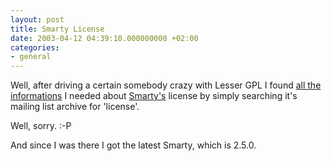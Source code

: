 ```yaml
---
layout: post
title: Smarty License
date: 2003-04-12 04:39:10.000000000 +02:00
categories:
- general
---
```

Well, after driving a certain somebody crazy with Lesser GPL I found <a href="http://marc.theaimsgroup.com/?l=smarty-general&m=101768160816744&w=2">all the informations</a> I needed about <a href="http://smarty.php.net" title="Maybe the best template engine for PHP">Smarty's</a> license by simply searching it's mailing list archive for 'license'.

Well, sorry. :-P

And since I was there I got the latest Smarty, which is 2.5.0.
